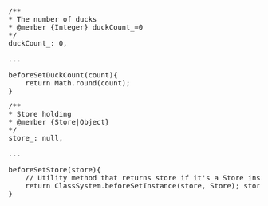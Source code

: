 <pre class="runnable readonly text 240">
/**
* The number of ducks
* @member {Integer} duckCount_=0
*/
duckCount_: 0,

...

beforeSetDuckCount(count){
    return Math.round(count);
}
</pre>

<pre class="runnable readonly text 260">
/**
* Store holding
* @member {Store|Object} 
*/
store_: null,

...

beforeSetStore(store){
    // Utility method that returns store if it's a Store instance, or a Store if store is a config
    return ClassSystem.beforeSetInstance(store, Store); store]
}
</pre>
